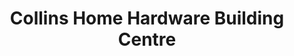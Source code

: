 ---
title: "Collins Home Hardware Building Centre"
url: /chapleau/collins-home-hardware-building-centre/
shop: Eisenwaren
---